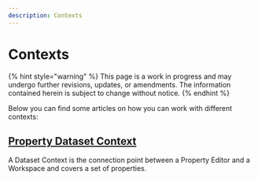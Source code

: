 ```yaml
---
description: Contexts
---
```


# Contexts

{% hint style="warning" %}
This page is a work in progress and may undergo further revisions, updates, or amendments. The information contained herein is subject to change without notice.
{% endhint %}

Below you can find some articles on how you can work with different contexts:

## [Property Dataset Context](../../../customize-the-backoffice/foundation/contexts/property-dataset-context.md)

A Dataset Context is the connection point between a Property Editor and a Workspace and covers a set of properties.
